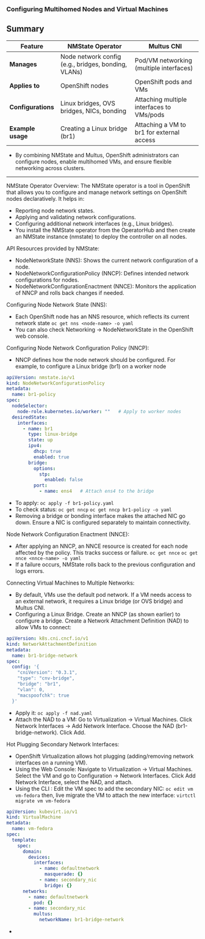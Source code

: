 ### Configuring Multihomed Nodes and Virtual Machines

## Summary

| Feature             | NMState Operator                                 | Multus CNI                                       |
|----------------------|-------------------------------------------------|---------------------------------------------------|
| **Manages** | Node network config (e.g., bridges, bonding, VLANs) | Pod/VM networking (multiple interfaces)         |
| **Applies to** | OpenShift nodes                                 | OpenShift pods and VMs                             |
| **Configurations** | Linux bridges, OVS bridges, NICs, bonding        | Attaching multiple interfaces to VMs/pods          |
| **Example usage** | Creating a Linux bridge (br1)                   | Attaching a VM to br1 for external access        |

- By combining NMState and Multus, OpenShift administrators can configure nodes, enable multihomed VMs, and ensure flexible networking across clusters.

---
NMState Operator Overview: The NMState operator is a tool in OpenShift that allows you to configure and manage network settings on OpenShift nodes declaratively. It helps in:
- Reporting node network states.
- Applying and validating network configurations.
- Configuring additional network interfaces (e.g., Linux bridges).
- You install the NMState operator from the OperatorHub and then create an NMState instance (nmstate) to deploy the controller on all nodes.

API Resources provided by NMState:
- NodeNetworkState (NNS): Shows the current network configuration of a node.
- NodeNetworkConfigurationPolicy (NNCP): Defines intended network configurations for nodes.
- NodeNetworkConfigurationEnactment (NNCE): Monitors the application of NNCP and rolls back changes if needed.
  
Configuring Node Network State (NNS):
- Each OpenShift node has an NNS resource, which reflects its current network state `oc get nns <node-name> -o yaml`
- You can also check Networking → NodeNetworkState in the OpenShift web console.

Configuring Node Network Configuration Policy (NNCP):
- NNCP defines how the node network should be configured. For example, to configure a Linux bridge (br1) on a worker node
```yaml
apiVersion: nmstate.io/v1
kind: NodeNetworkConfigurationPolicy
metadata:
  name: br1-policy
spec:
  nodeSelector:
    node-role.kubernetes.io/worker: ""   # Apply to worker nodes
  desiredState:
    interfaces:
      - name: br1
        type: linux-bridge
        state: up
        ipv4:
          dhcp: true
          enabled: true
        bridge:
          options:
            stp:
              enabled: false
          port:
            - name: ens4   # Attach ens4 to the bridge
```
- To apply: `oc apply -f br1-policy.yaml`
- To check status: `oc get nncp` `oc get nncp br1-policy -o yaml`
- Removing a bridge or bonding interface makes the attached NIC go down. Ensure a NIC is configured separately to maintain connectivity.

Node Network Configuration Enactment (NNCE):
- After applying an NNCP, an NNCE resource is created for each node affected by the policy. This tracks success or failure. `oc get nnce` `oc get nnce <nnce-name> -o yaml`
- If a failure occurs, NMState rolls back to the previous configuration and logs errors.

Connecting Virtual Machines to Multiple Networks:
- By default, VMs use the default pod network. If a VM needs access to an external network, it requires a Linux bridge (or OVS bridge) and Multus CNI.
- Configuring a Linux Bridge. Create an NNCP (as shown earlier) to configure a bridge. Create a Network Attachment Definition (NAD) to allow VMs to connect:
```yaml
apiVersion: k8s.cni.cncf.io/v1
kind: NetworkAttachmentDefinition
metadata:
  name: br1-bridge-network
spec:
  config: '{
    "cniVersion": "0.3.1",
    "type": "cnv-bridge",
    "bridge": "br1",
    "vlan": 0,
    "macspoofchk": true
  }'
```
- Apply it: `oc apply -f nad.yaml`
- Attach the NAD to a VM: Go to Virtualization → Virtual Machines. Click Network Interfaces → Add Network Interface. Choose the NAD (br1-bridge-network). Click Add.

Hot Plugging Secondary Network Interfaces:
- OpenShift Virtualization allows hot plugging (adding/removing network interfaces on a running VM).
- Using the Web Console: Navigate to Virtualization → Virtual Machines. Select the VM and go to Configuration → Network Interfaces. Click Add Network Interface, select the NAD, and attach.
- Using the CLI : Edit the VM spec to add the secondary NIC: `oc edit vm vm-fedora` then, live migrate the VM to attach the new interface: `virtctl migrate vm vm-fedora`
```yaml
apiVersion: kubevirt.io/v1
kind: VirtualMachine
metadata:
  name: vm-fedora
spec:
  template:
    spec:
      domain:
        devices:
          interfaces:
            - name: defaultnetwork
              masquerade: {}
            - name: secondary_nic
              bridge: {}
      networks:
        - name: defaultnetwork
          pod: {}
        - name: secondary_nic
          multus:
            networkName: br1-bridge-network
```

- 
